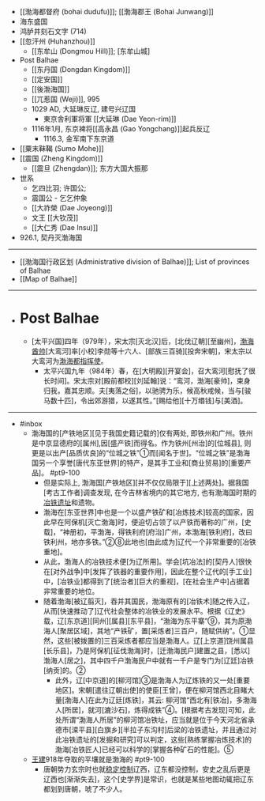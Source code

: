 - [[渤海都督府 (bohai dudufu)]]; [[渤海郡王 (Bohai Junwang)]]
- 海东盛国
- 鸿胪井刻石文字 (714)
- [[忽汗州 (Huhanzhou)]]
    - [[东牟山 (Dongmou Hill)]]; [东牟山城]
- Post Balhae
    - [[东丹国 (Dongdan Kingdom)]]
    - [[定安国]]
    - [[後渤海国]]
    - [[兀惹国 (Weji)]], 995
    - 1029 AD, 大延琳反辽, 建号兴辽国
        - 東京舎利軍将軍 [[大延琳 (Dae Yeon-rim)]]
    - 1116年1月, 东京裨将[[高永昌 (Gao Yongchang)]]起兵反辽
        - 1116.3, 金军南下东京道
- [[粟末靺鞨 (Sumo Mohe)]]
- [[震国 (Zheng Kingdom)]]
    - [[震旦 (Zhengdan)]]; 东方大国大振那
- 世系
    - 乞四比羽; 许国公;
    - 震国公 - 乞乞仲象
    - [[大祚榮 (Dae Joyeong)]]
    - 文王 [[大钦茂]]
    - [[大仁秀 (Dae Insu)]]
- 926.1, 契丹灭渤海国
- ---
- [[渤海国行政区划 (Administrative division of Balhae)]]; List of provinces of Balhae
- [[Map of Balhae]]
- ---
- # Post Balhae
    - [太平兴国]四年（979年），宋太宗[灭北汉]后，[北伐辽朝][至幽州]，[渤海酋帅](((zt0y3ge-X)))[大鸾河]率[小校]李勋等十六人、[部族三百骑][投奔宋朝]，宋太宗以大鸾河为[渤海都指挥使](((CUQ5sVpCQ)))。
        - 太平兴国九年（984年）春，在[大明殿][开宴会]，召大鸾河[慰抚了很长时间]。宋太宗对[殿前都校][刘延翰]说：“鸾河，渤海[豪帅]，束身归我，嘉其忠顺。夫[夷落之俗]，以驰骋为乐，候高秋戒候，当与[骏马数十匹]，令出郊游猎，以遂其性。”[赐给他][十万缗钱]与[美酒]。
- ---
- #inbox
    - 渤海国的[产铁地区][见于我国史籍记载的]仅有两处, 即铁州和广州。铁州是中京显德府的[属州],因[盛产铁]而得名。作为铁州[州治]的[位城县], 则更是以出产[品质优良]的“位城之铁”①而[闻名于世]。“位城之铁”是渤海国另一个享誉[唐代东亚世界]的特产，是其手工业和[商业贸易]的[重要产品]。 #pt9-100
        - 但是实际上, 渤海国[产铁地区][并不仅仅局限于][上述两处]。据我国[考古工作者]调查发现, 在今吉林省境内的其它地方, 也有渤海国时期的[冶铁遗址](https://www.zhihu.com/question/455435936/answer/1861705848)和遗物。
        - 渤海在[东亚世界]中也是一个以盛产铁矿和[冶炼技术]较高的国家，因此早在阿保机[灭亡渤海]时，便迫切占领了以产铁而著称的广州，[史载]，“神册初，平渤海，得铁利府[府治]广州，本渤海[铁利府]，改曰铁利州，地亦多铁。”②⑧此地也[由此成为]辽代一个非常重要的[冶铁重地]。
        - 从此，渤海人的冶铁技术便[为辽所用]。学会[坑冶法]的[契丹人]很快在[对外战争]中[发挥了铁器的重要作用]，因此在整个辽代的[手工业]中，[冶铁业]都得到了[统治者][巨大的重视]，[在社会生产中]占据着非常重要的地位。
        - 随着渤海[被辽翦灭]，吞并其国民，渤海原有的[冶铁术]随之传入辽，从而[快速推动了]辽代社会整体的冶铁业的发展水平。根据《辽史》载，辽[东京道][同州][属县][东平县]，“渤海为东平寨”⑨，其为原渤海人[聚居区域]，其地“产铁矿，置[采炼者]三百户，随赋供纳”。①显然，这些[被拨置的]三百采炼者都应当是渤海人。辽[上京道]饶州属县[长乐县]，乃是阿保机[征伐渤海]时，[迁渤海民户]建置之县，[悉以]渤海人[居之]，其中四千户渤海民户中就有一千户是专门为[辽廷]冶铁[纳贡]的。②
            - 此外，辽[中京道]的[柳河馆]③是渤海人为辽炼铁的又一处[重要地区]。宋朝[遣往辽朝出使]的使臣[王曾]，便在柳河馆西北目睹大量[渤海人]在此为辽廷[炼铁]，其云: 柳河馆“西北有[铁冶]，多渤海人[所居]，就河[漉沙石]，炼得成铁”④。[根据考古发现]可知，此处所谓“渤海人所居”的柳河馆冶铁址，应当就是位于今天河北省承德市[滦平县][白旗乡][半拉子东沟村]后梁的冶铁遗址，并且通过对此冶铁遗址的[发掘和研究]可以判定，这些[熟练掌握冶炼技术]的渤海[冶铁匠人]已经可以科学的[掌握各种矿石的性能]。⑤
    - [王建](https://tieba.baidu.com/p/7185960537)918年夺取的平壤就是渤海的 #pt9-100
        - 唐朝势力玄宗时也就[稳定控制](https://tieba.baidu.com/p/7072285852)辽西，辽东都没控制，安史之乱后更是辽西也[渐渐失去]，这个[史学界]是常识，也就是某些地图动辄把辽东都划到唐朝，唬了不少人。
